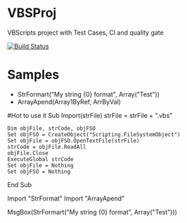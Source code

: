 # VBSProj
VBScripts project with Test Cases, CI and quality gate

[![Build Status](https://travis-ci.org/vinils/VBSProj.svg?branch=master)](https://travis-ci.org/vinils/VBSProj)

# Samples
- StrFormart("My string {0} format", Array("Test"))
- ArrayApend(Array1ByRef, ArrByVal)

#Hot to use it
Sub Import(strFile)
    strFile = strFile + ".vbs"

    Dim objFile, strCode, objFSO
    Set objFSO = CreateObject("Scripting.FileSystemObject")
    Set objFile = objFSO.OpenTextFile(strFile)
    strCode = objFile.ReadAll
    objFile.Close
    ExecuteGlobal strCode
    Set objFile = Nothing
    Set objFSO = Nothing
End Sub

Import "StrFormat"
Import "ArrayApend"

MsgBox(StrFormart("My string {0} format", Array("Test")))
